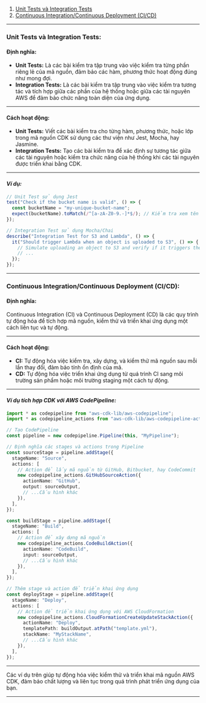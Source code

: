 1. [Unit Tests và Integration Tests](#unit-tests-và-integration-tests)
2. [Continuous Integration/Continuous Deployment (CI/CD)](#continuous-integrationcontinuous-deployment-cicd)

---

### Unit Tests và Integration Tests:

#### **Định nghĩa:**

- **Unit Tests:** Là các bài kiểm tra tập trung vào việc kiểm tra từng phần riêng lẻ của mã nguồn, đảm bảo các hàm, phương thức hoạt động đúng như mong đợi.
- **Integration Tests:** Là các bài kiểm tra tập trung vào việc kiểm tra tương tác và tích hợp giữa các phần của hệ thống hoặc giữa các tài nguyên AWS để đảm bảo chức năng toàn diện của ứng dụng.

---

#### **Cách hoạt động:**

- **Unit Tests:** Viết các bài kiểm tra cho từng hàm, phương thức, hoặc lớp trong mã nguồn CDK sử dụng các thư viện như Jest, Mocha, hay Jasmine.
- **Integration Tests:** Tạo các bài kiểm tra để xác định sự tương tác giữa các tài nguyên hoặc kiểm tra chức năng của hệ thống khi các tài nguyên được triển khai bằng CDK.

---

#### _Ví dụ:_

```typescript
// Unit Test sử dụng Jest
test("Check if the bucket name is valid", () => {
  const bucketName = "my-unique-bucket-name";
  expect(bucketName).toMatch(/^[a-zA-Z0-9.-]*$/); // Kiểm tra xem tên bucket có hợp lệ không
});

// Integration Test sử dụng Mocha/Chai
describe("Integration Test for S3 and Lambda", () => {
  it("Should trigger Lambda when an object is uploaded to S3", () => {
    // Simulate uploading an object to S3 and verify if it triggers the Lambda function
    // ...
  });
});
```

---

### Continuous Integration/Continuous Deployment (CI/CD):

#### **Định nghĩa:**

Continuous Integration (CI) và Continuous Deployment (CD) là các quy trình tự động hóa để tích hợp mã nguồn, kiểm thử và triển khai ứng dụng một cách liên tục và tự động.

---

#### **Cách hoạt động:**

- **CI:** Tự động hóa việc kiểm tra, xây dựng, và kiểm thử mã nguồn sau mỗi lần thay đổi, đảm bảo tính ổn định của mã.
- **CD:** Tự động hóa việc triển khai ứng dụng từ quá trình CI sang môi trường sản phẩm hoặc môi trường staging một cách tự động.

---

#### _Ví dụ tích hợp CDK với AWS CodePipeline:_

```typescript
import * as codepipeline from "aws-cdk-lib/aws-codepipeline";
import * as codepipeline_actions from "aws-cdk-lib/aws-codepipeline-actions";

// Tạo CodePipeline
const pipeline = new codepipeline.Pipeline(this, "MyPipeline");

// Định nghĩa các stages và actions trong Pipeline
const sourceStage = pipeline.addStage({
  stageName: "Source",
  actions: [
    // Action để lấy mã nguồn từ GitHub, Bitbucket, hay CodeCommit
    new codepipeline_actions.GitHubSourceAction({
      actionName: "GitHub",
      output: sourceOutput,
      // ...Cấu hình khác
    }),
  ],
});

const buildStage = pipeline.addStage({
  stageName: "Build",
  actions: [
    // Action để xây dựng mã nguồn
    new codepipeline_actions.CodeBuildAction({
      actionName: "CodeBuild",
      input: sourceOutput,
      // ...Cấu hình khác
    }),
  ],
});

// Thêm stage và action để triển khai ứng dụng
const deployStage = pipeline.addStage({
  stageName: "Deploy",
  actions: [
    // Action để triển khai ứng dụng với AWS CloudFormation
    new codepipeline_actions.CloudFormationCreateUpdateStackAction({
      actionName: "Deploy",
      templatePath: buildOutput.atPath("template.yml"),
      stackName: "MyStackName",
      // ...Cấu hình khác
    }),
  ],
});
```

---

Các ví dụ trên giúp tự động hóa việc kiểm thử và triển khai mã nguồn AWS CDK, đảm bảo chất lượng và liên tục trong quá trình phát triển ứng dụng của bạn.

---
